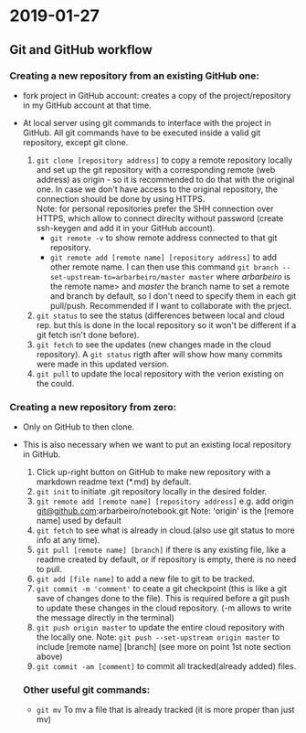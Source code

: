 # 2019-01-27
## Git and GitHub workflow

### Creating a new repository from an existing GitHub one:

- fork project in GitHub account: creates a copy of the project/repository in my GitHub account at that time.

- At local server using git commands to interface with the project in GitHub. All git commands have to be executed inside a valid git repository, except git clone.

    1. `git clone [repository address]` to copy a remote repository locally and set up the git repository with a corresponding remote (web address) as origin - so it is recommended to do that with the original one. In case we don't have access to the original repository, the connection should be done by using HTTPS.  
        Note: for personal repositories prefer the SHH connection over HTTPS, which allow to connect direclty without password (create ssh-keygen and add it in your GitHub account).
        * `git remote -v` to show remote address connected to that git repository. 
        * `git remote add [remote name] [repository address]` to add other remote name. I can then use this command `git branch --set-upstream-to=arbarbeiro/master master` where *arbarbeiro* is the remote name> and *master* the branch name to set a remote and branch by default, so I don't need to specify them in each git pull/push. Recommended if I want to collaborate with the prject. 
    2. `git status` to see the status (differences between local and cloud rep. but this is done in the local repository so it won't be different if a git fetch isn't done before).
    3. `git fetch` to see the updates (new changes made in the cloud repository). A `git status` rigth after will show how many commits were made in this updated version.
    4. `git pull` to update the local repository with the verion existing on the could.


### Creating a new repository from zero:
- Only on GitHub to then clone.
- This is also necessary when we want to put an existing local repository in GitHub.

    1. Click up-right button on GitHub to make new repository with a markdown readme text (*.md) by default.
    2. `git init` to initiate .git repository locally in the desired folder.
    3. `git remote add [remote name] [repository address]`
    e.g. add origin git@github.com:arbarbeiro/notebook.git
    Note: 'origin' is the [remore name] used by default  
    4. `git fetch` to see what is already in cloud.(also use git status to more info at any time).
    5. `git pull [remote name] [branch]` if there is any existing file, like a readme created by default, or if repository is empty, there is no need to pull.
    6. `git add [file name]` to add a new file to git to be tracked. 
    7. `git commit -m 'comment'` to ceate a git checkpoint (this is like a git save of changes done to the file). This is required before a git push to update these changes in the cloud repository. (-m allows to write the message directly in the terminal)
    9. `git push origin master` to update the entire cloud repository with the locally one.
    Note: `git push --set-upstream origin master` to include [remote name] [branch] (see more on point 1st note section above)
    10. `git commit -am [comment]` to commit all tracked(already added) files.
    
    ### Other useful git commands:
    - `git mv` To mv a file that is already tracked (it is more proper than just mv)
    
